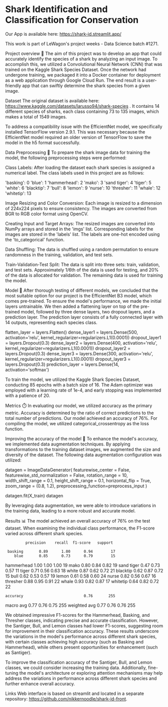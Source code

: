 # Shark Identification and Classification for Conservation

Our App is available here: https://shark-id.streamlit.app/

This work is part of LeWagon's project weeks - Data Science batch #1271.

Project overview 🚀
The aim of this project was to develop an app that could accurately identify the species of a shark by analyzing an input image. To accomplish this, we utilized a Convolutional Neural Network (CNN) that was trained on the Kaggle Shark Species Dataset. Once the network had undergone training, we packaged it into a Docker container for deployment as a web application through Google Cloud Run. The end result is a user-friendly app that can swiftly determine the shark species from a given image.

Dataset
The original dataset is available here: https://www.kaggle.com/datasets/larusso94/shark-species . It contains 14 different species of sharks, each class containing 73 to 135 images, which makes a total of 1549 images.

To address a compatibility issue with the EfficientNet model, we specifically installed TensorFlow version 2.9.1. This was necessary because the EfficientNet model required an older version of TensorFlow to save the model in the h5 format successfully.

Data Preprocessing 🚨
To prepare the shark image data for training the model, the following preprocessing steps were performed:

Class Labels:
After loading the dataset each shark species is assigned a numerical label. The class labels used in this project are as follows:

'basking': 0
'blue': 1
'hammerhead': 2
'mako': 3
'sand tiger': 4
'tiger': 5
'white': 6
'blacktip': 7
'bull': 8
'lemon': 9
'nurse': 10
'thresher': 11
'whale': 12
'whitetip': 13

Image Resizing and Color Conversion:
Each image is resized to a dimension of 224x224 pixels to ensure consistency.
The images are converted from BGR to RGB color format using OpenCV.

Creating Input and Target Arrays:
The resized images are converted into NumPy arrays and stored in the 'imgs' list.
Corresponding labels for the images are stored in the 'labels' list.
The labels are one-hot encoded using the 'to_categorical' function.

Data Shuffling:
The data is shuffled using a random permutation to ensure randomness in the training, validation, and test sets.

Train-Validation-Test Split:
The data is split into three sets: train, validation, and test sets.
Approximately 1/6th of the data is used for testing, and 20% of the data is allocated for validation.
The remaining data is used for training the model.

Model 🧠
After thorough testing of different models, we concluded that the most suitable option for our project is the EfficientNet B3 model, which comes pre-trained. To ensure the model's performance, we made the initial layers untrainable. We then added a flattening layer on top of the pre-trained model, followed by three dense layers, two dropout layers, and a prediction layer. The prediction layer consists of a fully connected layer with 14 outputs, representing each species class.

flatten_layer = layers.Flatten()
    dense_layer1 = layers.Dense(500, activation='relu', kernel_regularizer=regularizers.L1(0.0001))
    dropout_layer1 = layers.Dropout(0.3)
    dense_layer2 = layers.Dense(400, activation='relu', kernel_regularizer=regularizers.L1(0.0001))
    dropout_layer2 = layers.Dropout(0.3)
    dense_layer3 = layers.Dense(300, activation='relu', kernel_regularizer=regularizers.L1(0.0001))
    dropout_layer3 = layers.Dropout(0.3)
    prediction_layer = layers.Dense(14, activation='softmax')

To train the model, we utilized the Kaggle Shark Species Dataset, conducting 85 epochs with a batch size of 16. The Adam optimizer was employed with a learning rate of 1e-4, and early stopping was implemented with a patience of 20.

Metrics ⏱️
In evaluating our model, we utilized accuracy as the primary metric. Accuracy is determined by the ratio of correct predictions to the total number of predictions. Our model achieved an accuracy of 76%. For compiling the model, we utilized categorical_crossentropy as the loss function.

Improving the accuracy of the model 💪
To enhance the model's accuracy, we implemented data augmentation techniques. By applying transformations to the training dataset images, we augmented the size and diversity of the dataset. The following data augmentation configuration was utilized:

datagen = ImageDataGenerator(
    featurewise_center = False,
    featurewise_std_normalization = False,
    rotation_range = 10,
    width_shift_range = 0.1,
    height_shift_range = 0.1,
    horizontal_flip = True,
    zoom_range = (0.8, 1.2),
    preprocessing_function=preprocess_input
    )

datagen.fit(X_train)
datagen

By leveraging data augmentation, we were able to introduce variations in the training data, leading to a more robust and accurate model.

Results 📊
The model achieved an overall accuracy of 76% on the test dataset. When examining the individual class performance, the F1-score varied across different shark species.

             precision    recall  f1-score   support

     basking       0.89      1.00      0.94        17
        blue       0.85      0.73      0.79        15
  hammerhead       1.00      1.00      1.00        19
        mako       0.80      0.84      0.82        19
  sand tiger       0.47      0.73      0.57        11
       tiger       0.71      0.56      0.63        18
       white       0.87      0.62      0.72        21
    blacktip       0.62      0.87      0.72        15
        bull       0.62      0.53      0.57        19
       lemon       0.61      0.58      0.60        24
       nurse       0.82      0.56      0.67        16
    thresher       0.88      0.95      0.91        22
       whale       0.93      0.82      0.87        17
    whitetip       0.64      0.82      0.72        22

    accuracy                           0.76       255
   macro avg       0.77      0.76      0.75       255
weighted avg       0.77      0.76      0.76       255

We obtained impressive F1-scores for the Hammerhead, Basking, and Thresher classes, indicating precise and accurate classification. However, the Santiger, Bull, and Lemon classes had lower F1-scores, suggesting room for improvement in their classification accuracy. These results underscore the variations in the model's performance across different shark species, with certain classes achieving high accuracy (such as Basking and Hammerhead), while others present opportunities for enhancement (such as Santiger).

To improve the classification accuracy of the Santiger, Bull, and Lemon classes, we could consider increasing the training data. Additionally, fine-tuning the model's architecture or exploring attention mechanisms may help address the variations in performance across different shark species and further enhance overall accuracy.

Links
Web interface is based on streamlit and located in a separate repository: https://github.com/nikkernoodle/shark-id-front.
